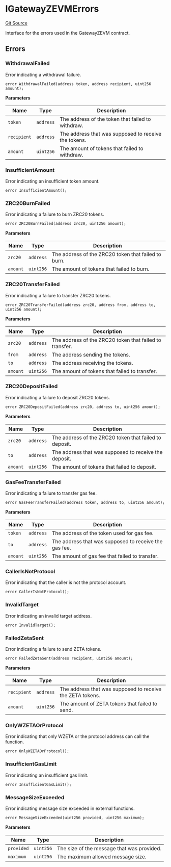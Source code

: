# IGatewayZEVMErrors
[Git Source](https://github.com/zeta-chain/protocol-contracts/blob/main/contracts/zevm/interfaces/IGatewayZEVM.sol)

Interface for the errors used in the GatewayZEVM contract.


## Errors
### WithdrawalFailed
Error indicating a withdrawal failure.


```solidity
error WithdrawalFailed(address token, address recipient, uint256 amount);
```

**Parameters**

|Name|Type|Description|
|----|----|-----------|
|`token`|`address`|The address of the token that failed to withdraw.|
|`recipient`|`address`|The address that was supposed to receive the tokens.|
|`amount`|`uint256`|The amount of tokens that failed to withdraw.|

### InsufficientAmount
Error indicating an insufficient token amount.


```solidity
error InsufficientAmount();
```

### ZRC20BurnFailed
Error indicating a failure to burn ZRC20 tokens.


```solidity
error ZRC20BurnFailed(address zrc20, uint256 amount);
```

**Parameters**

|Name|Type|Description|
|----|----|-----------|
|`zrc20`|`address`|The address of the ZRC20 token that failed to burn.|
|`amount`|`uint256`|The amount of tokens that failed to burn.|

### ZRC20TransferFailed
Error indicating a failure to transfer ZRC20 tokens.


```solidity
error ZRC20TransferFailed(address zrc20, address from, address to, uint256 amount);
```

**Parameters**

|Name|Type|Description|
|----|----|-----------|
|`zrc20`|`address`|The address of the ZRC20 token that failed to transfer.|
|`from`|`address`|The address sending the tokens.|
|`to`|`address`|The address receiving the tokens.|
|`amount`|`uint256`|The amount of tokens that failed to transfer.|

### ZRC20DepositFailed
Error indicating a failure to deposit ZRC20 tokens.


```solidity
error ZRC20DepositFailed(address zrc20, address to, uint256 amount);
```

**Parameters**

|Name|Type|Description|
|----|----|-----------|
|`zrc20`|`address`|The address of the ZRC20 token that failed to deposit.|
|`to`|`address`|The address that was supposed to receive the deposit.|
|`amount`|`uint256`|The amount of tokens that failed to deposit.|

### GasFeeTransferFailed
Error indicating a failure to transfer gas fee.


```solidity
error GasFeeTransferFailed(address token, address to, uint256 amount);
```

**Parameters**

|Name|Type|Description|
|----|----|-----------|
|`token`|`address`|The address of the token used for gas fee.|
|`to`|`address`|The address that was supposed to receive the gas fee.|
|`amount`|`uint256`|The amount of gas fee that failed to transfer.|

### CallerIsNotProtocol
Error indicating that the caller is not the protocol account.


```solidity
error CallerIsNotProtocol();
```

### InvalidTarget
Error indicating an invalid target address.


```solidity
error InvalidTarget();
```

### FailedZetaSent
Error indicating a failure to send ZETA tokens.


```solidity
error FailedZetaSent(address recipient, uint256 amount);
```

**Parameters**

|Name|Type|Description|
|----|----|-----------|
|`recipient`|`address`|The address that was supposed to receive the ZETA tokens.|
|`amount`|`uint256`|The amount of ZETA tokens that failed to send.|

### OnlyWZETAOrProtocol
Error indicating that only WZETA or the protocol address can call the function.


```solidity
error OnlyWZETAOrProtocol();
```

### InsufficientGasLimit
Error indicating an insufficient gas limit.


```solidity
error InsufficientGasLimit();
```

### MessageSizeExceeded
Error indicating message size exceeded in external functions.


```solidity
error MessageSizeExceeded(uint256 provided, uint256 maximum);
```

**Parameters**

|Name|Type|Description|
|----|----|-----------|
|`provided`|`uint256`|The size of the message that was provided.|
|`maximum`|`uint256`|The maximum allowed message size.|

